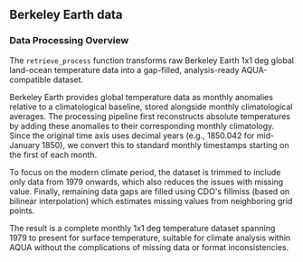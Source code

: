 ## Berkeley Earth data

### Data Processing Overview

The `retrieve_process` function transforms raw Berkeley Earth 1x1 deg global land-ocean temperature data into a gap-filled, analysis-ready AQUA-compatible dataset. 

Berkeley Earth provides global temperature data as monthly anomalies relative to a climatological baseline, stored alongside monthly climatological averages. The processing pipeline first reconstructs absolute temperatures by adding these anomalies to their corresponding monthly climatology. Since the original time axis uses decimal years (e.g., 1850.042 for mid-January 1850), we convert this to standard monthly timestamps starting on the first of each month.

To focus on the modern climate period, the dataset is trimmed to include only data from 1979 onwards, which also reduces the issues with missing value. Finally, remaining data gaps are filled using CDO's fillmiss (based on bilinear interpolation) which estimates missing values from neighboring grid points.

The result is a complete monthly 1x1 deg temperature dataset spanning 1979 to present for surface temperature, suitable for climate analysis within AQUA without the complications of missing data or format inconsistencies.